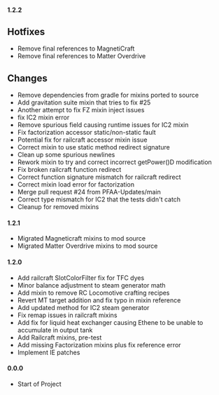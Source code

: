 #### 1.2.2

## Hotfixes
* Remove final references to MagnetiCraft
* Remove final references to Matter Overdrive

## Changes
* Remove dependencies from gradle for mixins ported to source
* Add gravitation suite mixin that tries to fix #25
* Another attempt to fix FZ mixin inject issues
* fix IC2 mixin error
* Remove spurious field causing runtime issues for IC2 mixin
* Fix factorization accessor static/non-static fault
* Potential fix for railcraft accessor mixin issue
* Correct mixin to use static method redirect signature
* Clean up some spurious newlines
* Rework mixin to try and correct incorrect getPower()D modification
* Fix broken railcraft function redirect
* Correct function signature mismatch for railcraft redirect
* Correct mixin load error for factorization
* Merge pull request #24 from PFAA-Updates/main
* Correct type mismatch for IC2 that the tests didn't catch
* Cleanup for removed mixins


#### 1.2.1
* Migrated Magneticraft mixins to mod source
* Migrated Matter Overdrive mixins to mod source

#### 1.2.0
* Add railcraft SlotColorFilter fix for TFC dyes
* Minor balance adjustment to steam generator math
* Add mixin to remove RC Locomotive crafting recipes
* Revert MT target addition and fix typo in mixin reference
* Add updated method for IC2 steam generator
* Fix remap issues in railcraft mixins
* Add fix for liquid heat exchanger causing Ethene to be unable to accumulate in output tank
* Add Railcraft mixins, pre-test
* Add missing Factorization mixins plus fix reference error
* Implement IE patches

#### 0.0.0
* Start of Project
